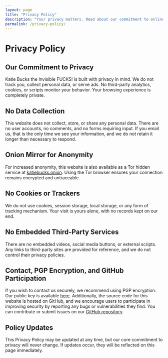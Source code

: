 ```yaml
---
layout: page
title: "Privacy Policy"
description: "Your privacy matters. Read about our commitment to online anonymity and security."
permalink: /privacy-policy/
---
```


# Privacy Policy

## Our Commitment to Privacy
Katie Bucks the Invisible FUCKS! is built with privacy in mind. We do not track you, collect personal data, or serve ads. No third-party analytics, cookies, or scripts monitor your behavior. Your browsing experience is completely private.

## No Data Collection
This website does not collect, store, or share any personal data. There are no user accounts, no comments, and no forms requiring input. If you email us, that is the only time we see your information, and we do not retain it longer than necessary to respond.

## Onion Mirror for Anonymity
For increased anonymity, this website is also available as a Tor hidden service at [katiebucks.onion](http://katiebucks.onion). Using the Tor browser ensures your connection remains encrypted and untraceable.

## No Cookies or Trackers
We do not use cookies, session storage, local storage, or any form of tracking mechanism. Your visit is yours alone, with no records kept on our end.

## No Embedded Third-Party Services
There are no embedded videos, social media buttons, or external scripts. Any links to third-party sites are provided for reference, and we do not control their privacy policies.

## Contact, PGP Encryption, and GitHub Participation
If you wish to contact us securely, we recommend using PGP encryption. Our public key is available [here](/PGP.html). Additionally, the source code for this website is hosted on GitHub, and we encourage users to participate in improving security by reporting any bugs or vulnerabilities they find. You can contribute or submit issues on our [GitHub repository](https://github.com/katiebucks).

## Policy Updates
This Privacy Policy may be updated at any time, but our core commitment to privacy will never change. If updates occur, they will be reflected on this page immediately.

